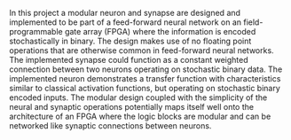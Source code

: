In this project a modular neuron and synapse are designed and implemented to be part of a feed-forward neural network on an field-programmable gate array (FPGA) where the information is encoded stochastically in binary. The design makes use of no floating point operations that are otherwise common in feed-forward neural networks. The implemented synapse could function as a constant weighted connection between two neurons operating on stochastic binary data. The implemented neuron demonstrates a transfer function with characteristics similar to classical activation functions, but operating on stochastic binary encoded inputs. The modular design coupled with the simplicity of the neural and synaptic operations potentially maps itself well onto the architecture of an FPGA where the logic blocks are modular and can be networked like synaptic connections between neurons.

